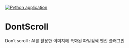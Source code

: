 [![Python application](https://github.com/sciomage-lab/DontScroll/actions/workflows/python-app.yml/badge.svg?branch=main)](https://github.com/sciomage-lab/DontScroll/actions/workflows/python-app.yml)

# DontScroll
Don’t scroll : AI를 활용한 이미지에 특화된 파일검색 엔진 플러그인 

